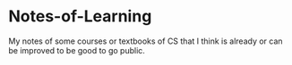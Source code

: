 # Notes-of-Learning
My notes of some courses or textbooks of CS that I think is already or can be improved to be good to go public. 
